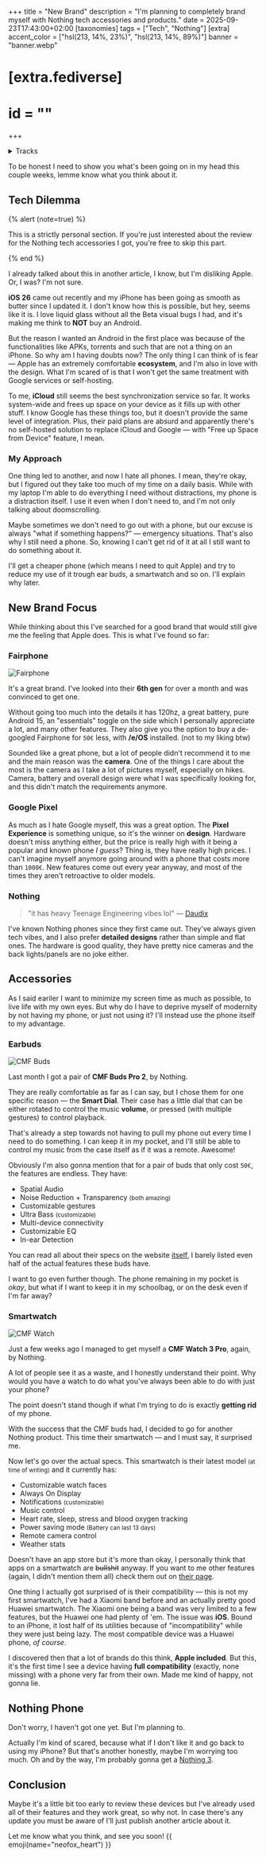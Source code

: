 +++
title = "New Brand"
description = "I'm planning to completely brand myself with Nothing tech accessories and products."
date = 2025-09-23T17:43:00+02:00
[taxonomies]
tags = ["Tech", "Nothing"]
[extra]
accent_color = ["hsl(213, 14%, 23%)", "hsl(213, 14%, 89%)"]
banner = "banner.webp"
# [extra.fediverse]
# id = ""
+++

<details>
<summary>Tracks</summary>

Hi! Interested in some tracks? Well... this time I've got some peak to share with you.

I listened to an album called [THE DEATH OF PEACE IN MIND](https://album.link/i/1647228197) by **Bad Omens**. I's a metal album and it has some really cool vocals, rythm and music overall. I often listen to this, it's one of my favorite metal albums. Gives you chills, I swear.

</details>

To be honest I need to show you what's been going on in my head this couple weeks, lemme know what you think about it.

## Tech Dilemma

{% alert (note=true) %}

This is a strictly personal section. If you're just interested about the review for the Nothing tech accessories I got, you're free to skip this part.

{% end %}

I already talked about this in another article, I know, but I'm disliking Apple. Or, I was? I'm not sure.

**iOS 26** came out recently and my iPhone has been going as smooth as butter since I updated it. I don't know how this is possible, but hey, seems like it is. I love liquid glass without all the Beta visual bugs I had, and it's making me think to **NOT** buy an Android.

But the reason I wanted an Android in the first place was because of the functionalities like APKs, torrents and such that are not a thing on an iPhone. So why am I having doubts now? The only thing I can think of is fear &mdash; Apple has an extremely comfortable **ecosystem**, and I'm also in love with the design. What I'm scared of is that I won't get the same treatment with Google services or self-hosting.

To me, **iCloud** still seems the best synchronization service so far. It works system-wide and frees up space on your device as it fills up with other stuff. I know Google has these things too, but it doesn't provide the same level of integration. Plus, their paid plans are absurd and apparently there's no self-hosted solution to replace iCloud and Google &mdash; with "Free up Space from Device" feature, I mean.

### My Approach

One thing led to another, and now I hate all phones. I mean, they're okay, but I figured out they take too much of my time on a daily basis. While with my laptop I'm able to do everything I need without distractions, my phone is a distraction itself. I use it even when I don't need to, and I'm not only talking about doomscrolling.

Maybe sometimes we don't need to go out with a phone, but our excuse is always "what if something happens?" &mdash; emergency situations. That's also why I still need a phone. So, knowing I can't get rid of it at all I still want to do something about it.

I'll get a cheaper phone (which means I need to quit Apple) and try to reduce my use of it trough ear buds, a smartwatch and so on. I'll explain why later.

## New Brand Focus

While thinking about this I've searched for a good brand that would still give me the feeling that Apple does. This is what I've found so far:

### Fairphone

![Fairphone](fairphone.webp#end#transparent#no-hover)

It's a great brand. I've looked into their **6th gen** for over a month and was convinced to get one.

Without going too much into the details it has 120hz, a great battery, pure Android 15, an "essentials" toggle on the side which I personally appreciate a lot, and many other features. They also give you the option to buy a de-googled Fairphone for `50€` less, with **/e/OS** installed. (not to my liking btw)

Sounded like a great phone, but a lot of people didn't recommend it to me and the main reason was the **camera**. One of the things I care about the most is the camera as I take a lot of pictures myself, especially on hikes. Camera, battery and overall design were what I was specifically looking for, and this didn't match the requirements anymore.

### Google Pixel

As much as I hate Google myself, this was a great option. The **Pixel Experience** is something unique, so it's the winner on **design**. Hardware doesn't miss anything either, but the price is really high with it being a popular and known phone *I guess*? Thing is, they have really high prices. I can't imagine myself anymore going around with a phone that costs more than `1000€`. New features come out every year anyway, and most of the times they aren't retroactive to older models.

### Nothing

> "it has heavy Teenage Engineering vibes lol" &mdash; [Daudix](https://daudix.one)

I've known Nothing phones since they first came out. They've always given tech vibes, and I also prefer **detailed designs** rather than simple and flat ones. The hardware is good quality, they have pretty nice cameras and the back lights/panels are no joke either.

## Accessories

As I said eariler I want to minimize my screen time as much as possible, to live life with my own eyes. But why do I have to deprive myself of modernity by not having my phone, or just not using it? I'll instead use the phone itself to my advantage.

### Earbuds

![CMF Buds](cmf-buds.webp#end#transparent#no-hover)

Last month I got a pair of **CMF Buds Pro 2**, by Nothing.

They are really comfortable as far as I can say, but I chose them for one specific reason &mdash; the **Smart Dial**. Their case has a little dial that can be either rotated to control the music **volume**, or pressed (with multiple gestures) to control playback.

That's already a step towards not having to pull my phone out every time I need to do something. I can keep it in my pocket, and I'll still be able to control my music from the case itself as if it was a remote. Awesome!

Obviously I'm also gonna mention that for a pair of buds that only cost `50€`, the features are endless. They have:

- Spatial Audio
- Noise Reduction + Transparency <small>(both amazing)</small>
- Customizable gestures
- Ultra Bass <small>(customizable)</small>
- Multi-device connectivity
- Customizable EQ
- In-ear Detection

You can read all about their specs on the website [itself](https://nothing.tech/products/cmf-buds-pro-2), I barely listed even half of the actual features these buds have.

I want to go even further though. The phone remaining in my pocket is *okay*, but what if I want to keep it in my schoolbag, or on the desk even if I'm far away?

### Smartwatch

![CMF Watch](cmf-watch.webp#end#transparent#no-hover)

Just a few weeks ago I managed to get myself a **CMF Watch 3 Pro**, again, by Nothing.

A lot of people see it as a waste, and I honestly understand their point. Why would you have a watch to do what you've always been able to do with just your phone?

The point doesn't stand though if what I'm trying to do is exactly **getting rid** of my phone.

With the success that the CMF buds had, I decided to go for another Nothing product. This time their smartwatch &mdash; and I must say, it surprised me.

Now let's go over the actual specs. This smartwatch is their latest model <small>(at time of writing)</small> and it currently has:

- Customizable watch faces
- Always On Display
- Notifications <small>(customizable)</small>
- Music control
- Heart rate, sleep, stress and blood oxygen tracking
- Power saving mode <small>(Battery can last 13 days)</small>
- Remote camera control
- Weather stats

Doesn't have an app store but it's more than okay, I personally think that apps on a smartwatch are ~~bullshit~~ anyway. If you want to me other features (again, I didn't mention them all) check them out on [their page](https://nothing.tech/products/cmf-watch-3-pro).

One thing I actually got surprised of is their compatibility &mdash; this is not my first smartwatch, I've had a Xiaomi band before and an actually pretty good Huawei smartwatch. The Xiaomi one being a band was very limited to a few features, but the Huawei one had plenty of 'em. The issue was **iOS**. Bound to an iPhone, it lost half of its utilities because of "incompatibility" while they were just being lazy. The most compatible device was a Huawei phone, *of course*.

I discovered then that a lot of brands do this think, **Apple included**. But this, it's the first time I see a device having **full compatibility** (exactly, none missing) with a phone very far from their own. Made me kind of happy, not gonna lie.

## Nothing Phone

Don't worry, I haven't got one yet. But I'm planning to.

Actually I'm kind of scared, because what if I don't like it and go back to using my iPhone? But that's another honestly, maybe I'm worrying too much. Oh and by the way, I'm probably gonna get a [Nothing 3](https://nothing.tech/products/phone-3).

## Conclusion

Maybe it's a little bit too early to review these devices but I've already used all of their features and they work great, so why not. In case there's any update you must be aware of I'll just publish another article about it.

Let me know what you think, and see you soon! {{ emoji(name="neofox_heart") }}
